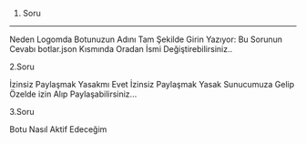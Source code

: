 1. Soru 
-----------------------------------------------------------



Neden Logomda Botunuzun Adını Tam Şekilde Girin Yazıyor: Bu Sorunun Cevabı botlar.json Kısmında Oradan İsmi Değiştirebilirsiniz..



2.Soru

İzinsiz Paylaşmak Yasakmı
Evet İzinsiz Paylaşmak Yasak Sunucumuza Gelip Özelde izin Alıp Paylaşabilirsiniz...



3.Soru

Botu Nasıl Aktif Edeceğim
